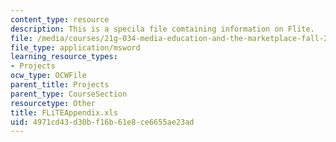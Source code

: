 ```yaml
---
content_type: resource
description: This is a specila file comtaining information on Flite.
file: /media/courses/21g-034-media-education-and-the-marketplace-fall-2005/4971cd43d30bf16b61e8ce6655ae23ad_FLiTEAppendix.xls
file_type: application/msword
learning_resource_types:
- Projects
ocw_type: OCWFile
parent_title: Projects
parent_type: CourseSection
resourcetype: Other
title: FLiTEAppendix.xls
uid: 4971cd43-d30b-f16b-61e8-ce6655ae23ad
---
```

